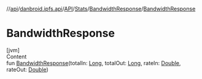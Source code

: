 //[api](../../../../index.md)/[danbroid.ipfs.api](../../../index.md)/[API](../../index.md)/[Stats](../index.md)/[BandwidthResponse](index.md)/[BandwidthResponse](-bandwidth-response.md)



# BandwidthResponse  
[jvm]  
Content  
fun [BandwidthResponse](-bandwidth-response.md)(totalIn: [Long](https://kotlinlang.org/api/latest/jvm/stdlib/kotlin/-long/index.html), totalOut: [Long](https://kotlinlang.org/api/latest/jvm/stdlib/kotlin/-long/index.html), rateIn: [Double](https://kotlinlang.org/api/latest/jvm/stdlib/kotlin/-double/index.html), rateOut: [Double](https://kotlinlang.org/api/latest/jvm/stdlib/kotlin/-double/index.html))  



